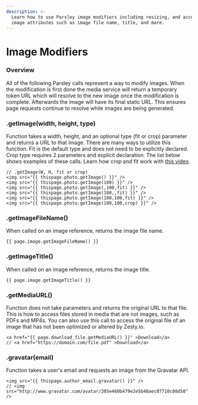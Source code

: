 ```yaml
---
description: >-
  Learn how to use Parsley image modifiers including resizing, and accessing
  image attributes such as image file name, title, and more.
---
```


# Image Modifiers

### Overview

All of the following Parsley calls represent a way to modify images. When the modification is first done the media service will return a temporary token URL which will resolve to the new image once the modification is complete. Afterwards the image will have its final static URL. This ensures page requests continue to resolve while images are being generated.

### .getImage\(width, height, type\)

Function takes a width, height, and an optional type \(fit or crop\) parameter and returns a URL to that image. There are many ways to utilize this function. Fit is the default type and does not need to be explicitly declared. Crop type requires 2 parameters and explicit declaration. The list below shows examples of these calls. Learn how crop and fit work with [this video](https://www.youtube.com/watch?v=gin0sTwN6U4&t=).

```text
// .getImage(W, H, fit or crop)
<img src="{{ thispage.photo.getImage() }}" />
<img src="{{ thispage.photo.getImage(100) }}" />
<img src="{{ thispage.photo.getImage(,100,fit) }}" /> 
<img src="{{ thispage.photo.getImage(100,,fit) }}" />
<img src="{{ thispage.photo.getImage(100,100,fit) }}" />
<img src="{{ thispage.photo.getImage(100,100,crop) }}" />
```

### .getImageFileName\(\)

When called on an image reference, returns the image file name.

```text
{{ page.image.getImageFileName() }}
```

### .getImageTitle\(\)

When called on an image reference, returns the image title.

```text
{{ page.image.getImageTitle() }}
```

### .getMediaURL\(\)

Function does not take parameters and returns the original URL to that file. This is how to access files stored in media that are not images, such as PDFs and MP4s. You can also use this call to access the original file of an image that has not been optimized or altered by Zesty.io.

```text
<a href="{{ page.download_file.getMediaURL() }}" >Download</a>
// <a href="https://domain.com/file.pdf" >Download</a>
```

### .gravatar\(email\)

Function takes a user's email and requests an image from the Gravatar API.

```text
<img src="{{ thispage.author_email.gravatar() }}" />
// <img src="http://www.gravatar.com/avatar/205e460b479e2e5b48aec07710c08d50" />
```

